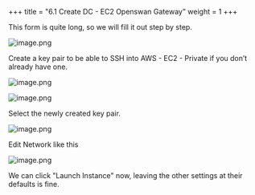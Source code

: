 +++
title = "6.1 Create DC - EC2 Openswan Gateway"
weight = 1
+++


This form is quite long, so we will fill it out step by step.


![image.png](/images/004-iv-setup-vpc-dc-resources/006-6-ec2-dc-ec2-openswan-gateway/20-149903-image.png)


Create a key pair to be able to SSH into AWS - EC2 - Private if you don’t already have one.


![image.png](/images/004-iv-setup-vpc-dc-resources/006-6-ec2-dc-ec2-openswan-gateway/20-412893-image.png)


![image.png](/images/004-iv-setup-vpc-dc-resources/006-6-ec2-dc-ec2-openswan-gateway/20-239037-image.png)


Select the newly created key pair.


![image.png](/images/004-iv-setup-vpc-dc-resources/006-6-ec2-dc-ec2-openswan-gateway/20-917473-image.png)


Edit Network like this


![image.png](/images/004-iv-setup-vpc-dc-resources/006-6-ec2-dc-ec2-openswan-gateway/20-907628-image.png)


We can click "Launch Instance" now, leaving the other settings at their defaults is fine.


